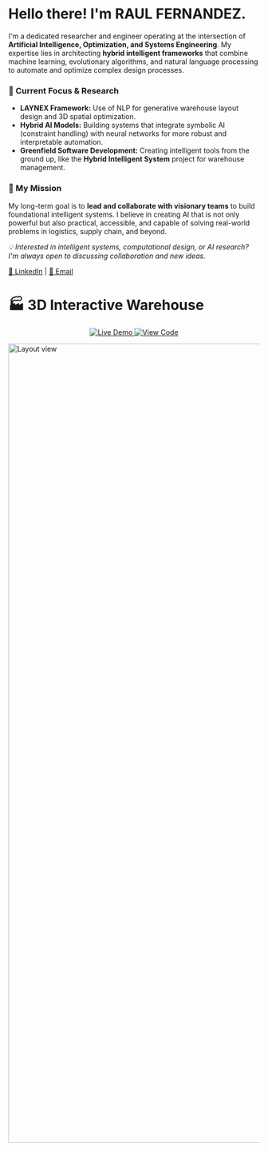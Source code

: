 # Hello there! I'm RAUL FERNANDEZ.

I'm a dedicated researcher and engineer operating at the intersection of **Artificial Intelligence, Optimization, and Systems Engineering**. My expertise lies in architecting **hybrid intelligent frameworks** that combine machine learning, evolutionary algorithms, and natural language processing to automate and optimize complex design processes.

### 🧠 Current Focus & Research
- **LAYNEX Framework:** Use of NLP for generative warehouse layout design and 3D spatial optimization.
- **Hybrid AI Models:** Building systems that integrate symbolic AI (constraint handling) with neural networks for more robust and interpretable automation.
- **Greenfield Software Development:** Creating intelligent tools from the ground up, like the **Hybrid Intelligent System** project for warehouse management.

### 🎯 My Mission
My long-term goal is to **lead and collaborate with visionary teams** to build foundational intelligent systems. I believe in creating AI that is not only powerful but also practical, accessible, and capable of solving real-world problems in logistics, supply chain, and beyond.

*💡 Interested in intelligent systems, computational design, or AI research? I'm always open to discussing collaboration and new ideas.*

[🔗 LinkedIn](https://www.linkedin.com/in/raulfer-inde) | [📧 Email](mailto:raulfernandezpachas@gmail.com)

# 🏭 3D Interactive Warehouse

<p align="center">
  <a href="https://Raul1508.github.io/Raul1508/">
    <img src="https://img.shields.io/badge/🌐-Live%203D%20Demo-667eea?style=for-the-badge&logo=webgl&logoColor=white" alt="Live Demo">
  </a>
  <a href="https://github.com/Raul1508/Raul1508">
    <img src="https://img.shields.io/badge/📦-View%20Code-black?style=for-the-badge&logo=github&logoColor=white" alt="View Code">
  </a>
</p>

<img width="2560" height="1600" alt="Layout view" src="https://github.com/user-attachments/assets/ab63b361-fe11-4739-97cd-82c458317928" />

